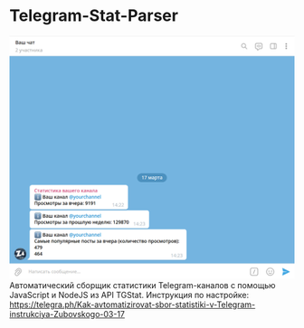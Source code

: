 # Telegram-Stat-Parser
![demo](https://github.com/EVKPR/Telegram-Stat-Parser/blob/main/demo.png)
Автоматический сборщик статистики Telegram-каналов с помощью JavaScript и NodeJS из API TGStat.
Инструкция по настройке: https://telegra.ph/Kak-avtomatizirovat-sbor-statistiki-v-Telegram-instrukciya-Zubovskogo-03-17
